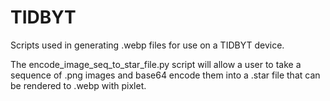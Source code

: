 # TIDBYT
Scripts used in generating .webp files for use on a TIDBYT device.

The encode_image_seq_to_star_file.py script will allow a user to take a sequence of .png images and base64 encode them into a .star file that can be rendered to .webp with pixlet.
